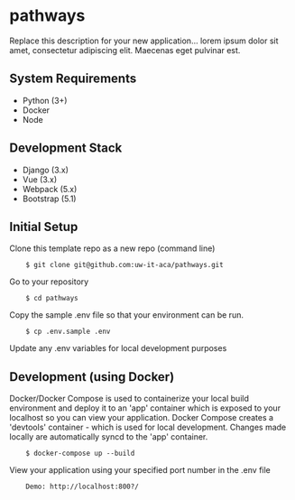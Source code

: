 # pathways

Replace this description for your new application... lorem ipsum dolor sit amet, consectetur adipiscing elit. Maecenas eget pulvinar est.

## System Requirements

- Python (3+)
- Docker
- Node

## Development Stack

- Django (3.x)
- Vue (3.x)
- Webpack (5.x)
- Bootstrap (5.1)

## Initial Setup

Clone this template repo as a new repo (command line)

        $ git clone git@github.com:uw-it-aca/pathways.git

Go to your repository

        $ cd pathways

Copy the sample .env file so that your environment can be run.

        $ cp .env.sample .env

Update any .env variables for local development purposes

## Development (using Docker)

Docker/Docker Compose is used to containerize your local build environment and deploy it to an 'app' container which is exposed to your localhost so you can view your application. Docker Compose creates a 'devtools' container - which is used for local development. Changes made locally are automatically syncd to the 'app' container.

        $ docker-compose up --build

View your application using your specified port number in the .env file

        Demo: http://localhost:800?/
